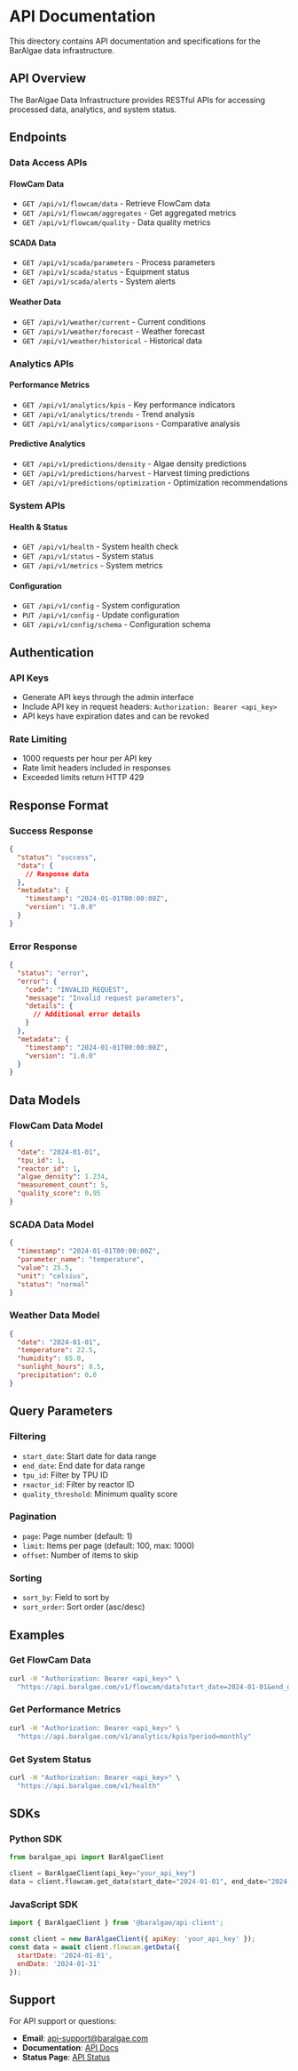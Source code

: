 # API Documentation

This directory contains API documentation and specifications for the BarAlgae data infrastructure.

## API Overview

The BarAlgae Data Infrastructure provides RESTful APIs for accessing processed data, analytics, and system status.

## Endpoints

### Data Access APIs

#### FlowCam Data
- `GET /api/v1/flowcam/data` - Retrieve FlowCam data
- `GET /api/v1/flowcam/aggregates` - Get aggregated metrics
- `GET /api/v1/flowcam/quality` - Data quality metrics

#### SCADA Data
- `GET /api/v1/scada/parameters` - Process parameters
- `GET /api/v1/scada/status` - Equipment status
- `GET /api/v1/scada/alerts` - System alerts

#### Weather Data
- `GET /api/v1/weather/current` - Current conditions
- `GET /api/v1/weather/forecast` - Weather forecast
- `GET /api/v1/weather/historical` - Historical data

### Analytics APIs

#### Performance Metrics
- `GET /api/v1/analytics/kpis` - Key performance indicators
- `GET /api/v1/analytics/trends` - Trend analysis
- `GET /api/v1/analytics/comparisons` - Comparative analysis

#### Predictive Analytics
- `GET /api/v1/predictions/density` - Algae density predictions
- `GET /api/v1/predictions/harvest` - Harvest timing predictions
- `GET /api/v1/predictions/optimization` - Optimization recommendations

### System APIs

#### Health & Status
- `GET /api/v1/health` - System health check
- `GET /api/v1/status` - System status
- `GET /api/v1/metrics` - System metrics

#### Configuration
- `GET /api/v1/config` - System configuration
- `PUT /api/v1/config` - Update configuration
- `GET /api/v1/config/schema` - Configuration schema

## Authentication

### API Keys
- Generate API keys through the admin interface
- Include API key in request headers: `Authorization: Bearer <api_key>`
- API keys have expiration dates and can be revoked

### Rate Limiting
- 1000 requests per hour per API key
- Rate limit headers included in responses
- Exceeded limits return HTTP 429

## Response Format

### Success Response
```json
{
  "status": "success",
  "data": {
    // Response data
  },
  "metadata": {
    "timestamp": "2024-01-01T00:00:00Z",
    "version": "1.0.0"
  }
}
```

### Error Response
```json
{
  "status": "error",
  "error": {
    "code": "INVALID_REQUEST",
    "message": "Invalid request parameters",
    "details": {
      // Additional error details
    }
  },
  "metadata": {
    "timestamp": "2024-01-01T00:00:00Z",
    "version": "1.0.0"
  }
}
```

## Data Models

### FlowCam Data Model
```json
{
  "date": "2024-01-01",
  "tpu_id": 1,
  "reactor_id": 1,
  "algae_density": 1.234,
  "measurement_count": 5,
  "quality_score": 0.95
}
```

### SCADA Data Model
```json
{
  "timestamp": "2024-01-01T00:00:00Z",
  "parameter_name": "temperature",
  "value": 25.5,
  "unit": "celsius",
  "status": "normal"
}
```

### Weather Data Model
```json
{
  "date": "2024-01-01",
  "temperature": 22.5,
  "humidity": 65.0,
  "sunlight_hours": 8.5,
  "precipitation": 0.0
}
```

## Query Parameters

### Filtering
- `start_date`: Start date for data range
- `end_date`: End date for data range
- `tpu_id`: Filter by TPU ID
- `reactor_id`: Filter by reactor ID
- `quality_threshold`: Minimum quality score

### Pagination
- `page`: Page number (default: 1)
- `limit`: Items per page (default: 100, max: 1000)
- `offset`: Number of items to skip

### Sorting
- `sort_by`: Field to sort by
- `sort_order`: Sort order (asc/desc)

## Examples

### Get FlowCam Data
```bash
curl -H "Authorization: Bearer <api_key>" \
  "https://api.baralgae.com/v1/flowcam/data?start_date=2024-01-01&end_date=2024-01-31&tpu_id=1"
```

### Get Performance Metrics
```bash
curl -H "Authorization: Bearer <api_key>" \
  "https://api.baralgae.com/v1/analytics/kpis?period=monthly"
```

### Get System Status
```bash
curl -H "Authorization: Bearer <api_key>" \
  "https://api.baralgae.com/v1/health"
```

## SDKs

### Python SDK
```python
from baralgae_api import BarAlgaeClient

client = BarAlgaeClient(api_key="your_api_key")
data = client.flowcam.get_data(start_date="2024-01-01", end_date="2024-01-31")
```

### JavaScript SDK
```javascript
import { BarAlgaeClient } from '@baralgae/api-client';

const client = new BarAlgaeClient({ apiKey: 'your_api_key' });
const data = await client.flowcam.getData({
  startDate: '2024-01-01',
  endDate: '2024-01-31'
});
```

## Support

For API support or questions:
- **Email**: api-support@baralgae.com
- **Documentation**: [API Docs](https://docs.baralgae.com/api)
- **Status Page**: [API Status](https://status.baralgae.com)
